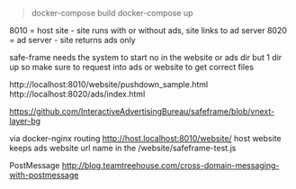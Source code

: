 > docker-compose build
> docker-compose up

8010 = host site - site runs with or without ads, site links to ad server
8020 = ad server - site returns ads only


safe-frame needs the system to start no in the website or ads dir but 1 dir up so make sure
to request into ads or website to get correct files


http://localhost:8010/website/pushdown_sample.html
http://localhost:8020/ads/index.html

https://github.com/InteractiveAdvertisingBureau/safeframe/blob/vnext-layer-bg


via docker-nginx routing
http://host.localhost:8010/website/
host website keeps ads website url name in the /website/safeframe-test.js

PostMessage
http://blog.teamtreehouse.com/cross-domain-messaging-with-postmessage
